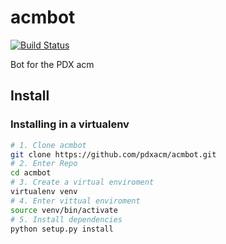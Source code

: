 acmbot
======

[![Build Status](https://travis-ci.org/pdxacm/acmbot.png?branch=master)](https://travis-ci.org/pdxacm/acmbot)

Bot for the PDX acm

## Install

### Installing in a virtualenv

```sh 
# 1. Clone acmbot
git clone https://github.com/pdxacm/acmbot.git
# 2. Enter Repo
cd acmbot
# 3. Create a virtual enviroment
virtualenv venv
# 4. Enter vittual enviroment
source venv/bin/activate
# 5. Install dependencies
python setup.py install
```

